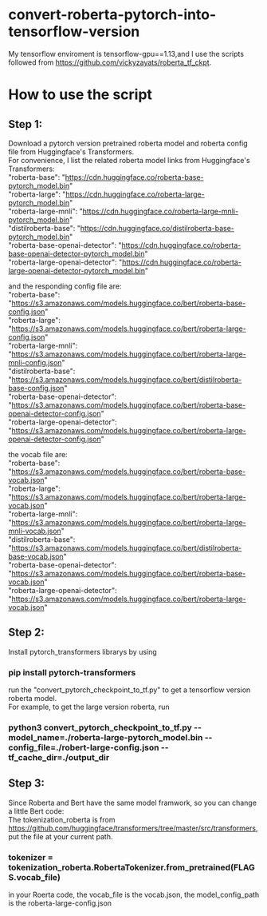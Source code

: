 # convert-roberta-pytorch-into-tensorflow-version
My tensorflow enviroment is tensorflow-gpu==1.13,and I use the scripts followed from https://github.com/vickyzayats/roberta_tf_ckpt.
# How to use the script
## Step 1:  
Download a pytorch version pretrained roberta model and roberta config file from Huggingface's Transformers.  
For convenience, I list the related roberta model links from Huggingface's Transformers:  
"roberta-base": "https://cdn.huggingface.co/roberta-base-pytorch_model.bin"  
"roberta-large": "https://cdn.huggingface.co/roberta-large-pytorch_model.bin"  
"roberta-large-mnli": "https://cdn.huggingface.co/roberta-large-mnli-pytorch_model.bin"  
"distilroberta-base": "https://cdn.huggingface.co/distilroberta-base-pytorch_model.bin"  
"roberta-base-openai-detector": "https://cdn.huggingface.co/roberta-base-openai-detector-pytorch_model.bin"  
"roberta-large-openai-detector": "https://cdn.huggingface.co/roberta-large-openai-detector-pytorch_model.bin"  

and the responding config file are:  
"roberta-base": "https://s3.amazonaws.com/models.huggingface.co/bert/roberta-base-config.json"  
"roberta-large": "https://s3.amazonaws.com/models.huggingface.co/bert/roberta-large-config.json"  
"roberta-large-mnli": "https://s3.amazonaws.com/models.huggingface.co/bert/roberta-large-mnli-config.json"  
"distilroberta-base": "https://s3.amazonaws.com/models.huggingface.co/bert/distilroberta-base-config.json"  
"roberta-base-openai-detector": "https://s3.amazonaws.com/models.huggingface.co/bert/roberta-base-openai-detector-config.json"  
 "roberta-large-openai-detector": "https://s3.amazonaws.com/models.huggingface.co/bert/roberta-large-openai-detector-config.json"  

the vocab file are:  
"roberta-base": "https://s3.amazonaws.com/models.huggingface.co/bert/roberta-base-vocab.json"  
"roberta-large": "https://s3.amazonaws.com/models.huggingface.co/bert/roberta-large-vocab.json"  
"roberta-large-mnli": "https://s3.amazonaws.com/models.huggingface.co/bert/roberta-large-mnli-vocab.json"  
"distilroberta-base": "https://s3.amazonaws.com/models.huggingface.co/bert/distilroberta-base-vocab.json"  
"roberta-base-openai-detector": "https://s3.amazonaws.com/models.huggingface.co/bert/roberta-base-vocab.json"  
"roberta-large-openai-detector": "https://s3.amazonaws.com/models.huggingface.co/bert/roberta-large-vocab.json"  

## Step 2:  
Install pytorch_transformers librarys by using  
### pip install pytorch-transformers   
run the "convert_pytorch_checkpoint_to_tf.py" to get a tensorflow version roberta model.    
For example, to get the large version roberta, run  
### python3 convert_pytorch_checkpoint_to_tf.py --model_name=./roberta-large-pytorch_model.bin --config_file=./robert-large-config.json --tf_cache_dir=./output_dir  

## Step 3:  
Since Roberta and Bert have the same model framwork, so you can change a little Bert code:  
The tokenization_roberta is from https://github.com/huggingface/transformers/tree/master/src/transformers, put the file at your current path.  
### tokenizer = tokenization_roberta.RobertaTokenizer.from_pretrained(FLAGS.vocab_file)  
in your Roerta code, the vocab_file is the vocab.json, the model_config_path is the roberta-large-config.json  


